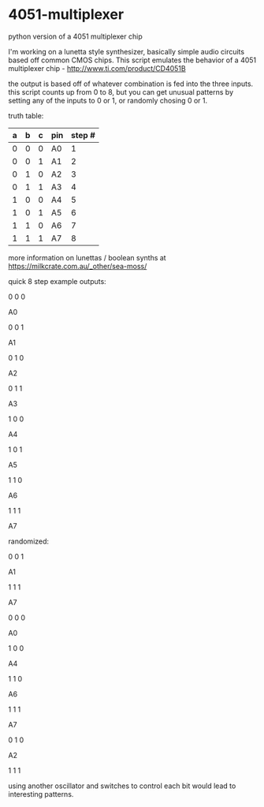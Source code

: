 # 4051-multiplexer
python version of a 4051 multiplexer chip

I'm working on a lunetta style synthesizer, basically simple audio circuits based off common CMOS chips.
This script emulates the behavior of a 4051 multiplexer chip - http://www.ti.com/product/CD4051B

the output is based off of whatever combination is fed into the three inputs. this script counts up from 0 to 8,
but you can get unusual patterns by setting any of the inputs to 0 or 1, or randomly chosing 0 or 1.

truth table:

|a | b | c | pin | step #|
|--|--|--|--|--|
|0 | 0 | 0 | A0  | 1|
|0 | 0 | 1 | A1  | 2|
|0 | 1 | 0 | A2  | 3|
|0 | 1 | 1 | A3  | 4|
|1 | 0 | 0 | A4  | 5|
|1 | 0 | 1 | A5  | 6|
|1 | 1 | 0 | A6  | 7|
|1 | 1 | 1 | A7  | 8|


more information on lunettas / boolean synths at https://milkcrate.com.au/_other/sea-moss/

quick 8 step example outputs:

0 0 0

A0

0 0 1

A1

0 1 0

A2

0 1 1

A3

1 0 0

A4

1 0 1

A5

1 1 0

A6

1 1 1

A7



randomized:

0 0 1

A1

1 1 1

A7

0 0 0

A0

1 0 0

A4

1 1 0

A6

1 1 1

A7

0 1 0

A2

1 1 1

using another oscillator and switches to control each bit would lead to interesting patterns. 
